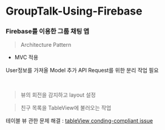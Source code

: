 # GroupTalk-Using-Firebase
### Firebase를 이용한 그룹 채팅 앱



> Architecture Pattern

- MVC 적용

User정보를 가져올 Model 추가
API Request를 위한 분리 작업 필요

<br>

> 뷰의 회전을 감지하고 layout 설정


> 친구 목록을 TableView에 불러오는 작업

테이블 뷰 관한 문제 해결 : [tableView conding-compliant issue](http://swiftdeveloperblog.com/class-not-key-value-coding-compliant/)

